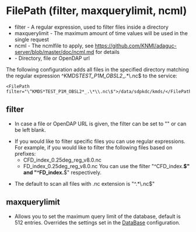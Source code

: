 FilePath (filter, maxquerylimit, ncml) <value>
====================================================

-   filter - A regular expression, used to filter files inside a
    directory
-   maxquerylimit - The maximum amount of time values will be used in
    the single request
-   ncml - The ncmlfile to apply, see
    https://github.com/KNMI/adaguc-server/blob/master/doc/ncml.md for
    details
-   <value> - Directory, file or OpenDAP url

The following configuration adds all files in the specified directory
matching the regular expression \^KMDS*TEST_P1M_OBSL2*_.\*\\.nc\$ to
the service:
```
<FilePath
filter="\^KMDS*TEST_P1M_OBSL2*_.\*\\.nc\$">/data/sdpkdc/kmds/</FilePath>
```

filter
------

-   In case a file or OpenDAP URL is given, the filter can be set to ""
    or can be left blank.

<!-- -->

-   If you would like to filter specific files you can use regular
    expressions.
    For example, if you would like to filter the following files based
    on prefixes:
    -   CFD_index_0.25deg_reg_v8.0.nc
    -   FD_index_0.25deg_reg_v8.0.nc
        You can use the filter "\^CFD_index.**\$" and
        "\^FD_index.**\$" respectively.

<!-- -->

-   The default to scan all files with .nc extension is "\^.\*\\.nc\$"

maxquerylimit
-------------

-   Allows you to set the maximum query limit of the database, default
    is 512 entries. Overrides the settings set in the [DataBase](DataBase.md)
    configuration.

